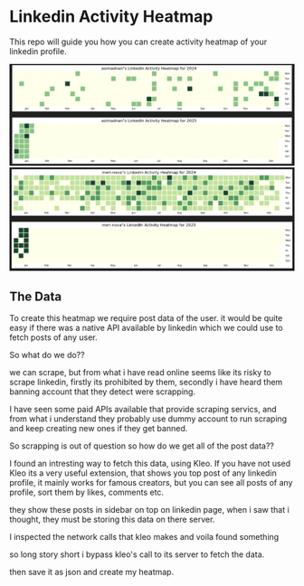 # Linkedin Activity Heatmap

This repo will guide you how you can create activity heatmap of your linkedin profile.

![alt text](images/asim-heatmap.png "Asim's Activty Heatmap")
![alt text](images/meri-heatmap.png "Asim's Activty Heatmap")

## The Data
To create this heatmap we require post data of the user. it would be quite easy if there was a native API available by linkedin which we could use to fetch posts of any user. 

So what do we do??

we can scrape, but from what i have read online seems like its risky to scrape linkedin, firstly its prohibited by them, secondly i have heard them banning account that they detect were scrapping.

I have seen some paid APIs available that provide scraping servics, and from what i understand they probably use dummy account to run scraping and keep creating new ones if they get banned.

So scrapping is out of question so how do we get all of the post data??

I found an intresting way to fetch this data, using Kleo. If you have not used Kleo its a very useful extension, that shows you top post of any linkedin profile, it mainly works for famous creators, but you can see all posts of any profile, sort them by likes, comments etc.

they show these posts in sidebar on top on linkedin page, when i saw that i thought, they must be storing this data on there server.

I inspected the network calls that kleo makes and voila found something

so long story short i bypass kleo's call to its server to fetch the data.

then save it as json and create my heatmap.

